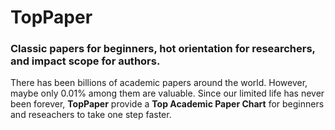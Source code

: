 # TopPaper
### Classic papers for beginners, hot orientation for researchers, and impact scope for authors.
There has been billions of academic papers around the world. However, maybe only 0.01\% among them are valuable. Since our limited life has never been forever, **TopPaper** provide a **Top Academic Paper Chart** for beginners and reseachers to take one step faster.

